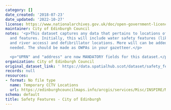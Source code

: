 ```yaml
---
category: []
date_created: '2018-07-23'
date_updated: '2022-10-27'
license: https://www.nationalarchives.gov.uk/doc/open-government-licence/version/3/
maintainer: City of Edinburgh Council
notes: '<p>This dataset captures any data that pertains to locations of safety equipment
  and features. Initially, this will include water safety features (like life buoys
  and river access) and defibrillator locations. More will can be added as and when
  needed. The should be made as OWPAs in your gazetteer.</p>

  <p>"UPRN" and "address" are now MANDATORY fields for this dataset.</p>'
organization: City of Edinburgh Council
original_dataset_link: ' https://data.spatialhub.scot/dataset/safety_features-ce'
records: null
resources:
- format: No file type
  name: Temporary CCTV Locations
  url: https://edinburghcouncilmaps.info/arcgis/services/Misc/INSPIRE/MapServer/WFSServer?
schema: default
title: Safety Features - City of Edinburgh
---
```

